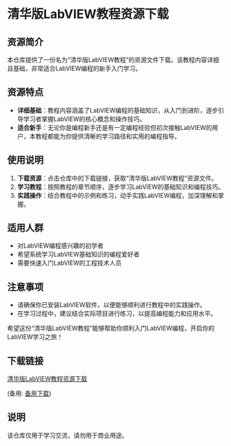 # 清华版LabVIEW教程资源下载

## 资源简介

本仓库提供了一份名为“清华版LabVIEW教程”的资源文件下载。该教程内容详细且基础，非常适合LabVIEW编程的新手入门学习。

## 资源特点

- **详细基础**：教程内容涵盖了LabVIEW编程的基础知识，从入门到进阶，逐步引导学习者掌握LabVIEW的核心概念和操作技巧。
- **适合新手**：无论你是编程新手还是有一定编程经验但初次接触LabVIEW的用户，本教程都能为你提供清晰的学习路径和实用的编程指导。

## 使用说明

1. **下载资源**：点击仓库中的下载链接，获取“清华版LabVIEW教程”资源文件。
2. **学习教程**：按照教程的章节顺序，逐步学习LabVIEW的基础知识和编程技巧。
3. **实践操作**：结合教程中的示例和练习，动手实践LabVIEW编程，加深理解和掌握。

## 适用人群

- 对LabVIEW编程感兴趣的初学者
- 希望系统学习LabVIEW基础知识的编程爱好者
- 需要快速入门LabVIEW的工程技术人员

## 注意事项

- 请确保你已安装LabVIEW软件，以便能够顺利进行教程中的实践操作。
- 在学习过程中，建议结合实际项目进行练习，以提高编程能力和应用水平。

希望这份“清华版LabVIEW教程”能够帮助你顺利入门LabVIEW编程，开启你的LabVIEW学习之旅！

## 下载链接
[清华版LabVIEW教程资源下载](https://pan.quark.cn/s/d300d68f7a18) 

(备用: [备用下载](https://pan.baidu.com/s/1K8ccjUHLzYJx1Tf6O1nPUw?pwd=1234))

## 说明

该仓库仅用于学习交流，请勿用于商业用途。
